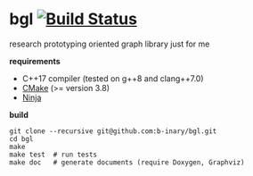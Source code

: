 # bgl [![Build Status](https://travis-ci.com/b-inary/bgl.svg?branch=master)](https://travis-ci.com/b-inary/bgl)

research prototyping oriented graph library just for me

**requirements**

- C++17 compiler (tested on g++8 and clang++7.0)
- [CMake](https://cmake.org/) (>= version 3.8)
- [Ninja](https://ninja-build.org/)

**build**

    git clone --recursive git@github.com:b-inary/bgl.git
    cd bgl
    make
    make test  # run tests
    make doc   # generate documents (require Doxygen, Graphviz)

